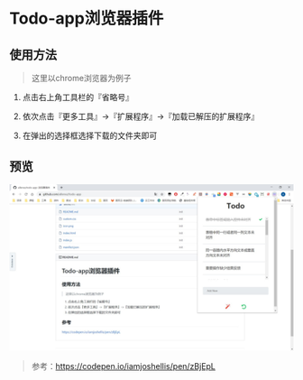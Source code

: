 # Todo-app浏览器插件

## 使用方法

> 这里以chrome浏览器为例子

1. 点击右上角工具栏的『省略号』

2. 依次点击『更多工具』->『扩展程序』->『加载已解压的扩展程序』

3. 在弹出的选择框选择下载的文件夹即可

   

## 预览

![](./preview.jpg)





> 参考：https://codepen.io/iamjoshellis/pen/zBjEpL